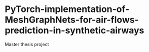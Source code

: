 # PyTorch-implementation-of-MeshGraphNets-for-air-flows-prediction-in-synthetic-airways
Master thesis project
